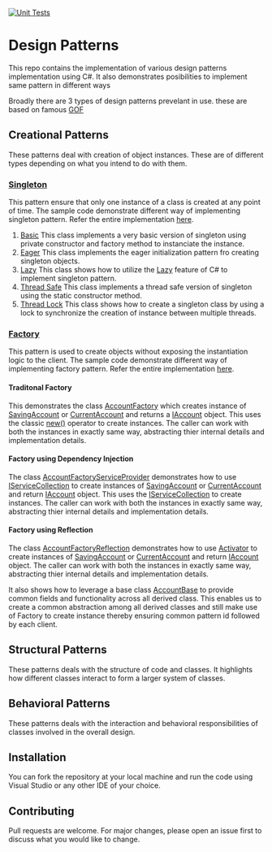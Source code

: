 [![Unit Tests](https://github.com/pravinchandankhede/designpatterns/actions/workflows/dotnet.yml/badge.svg)](https://github.com/pravinchandankhede/designpatterns/actions/workflows/dotnet.yml)

# Design Patterns

This repo contains the implementation of various design patterns implementation using C#. It also demonstrates posibilities to implement same pattern in different ways

Broadly there are 3 types of design patterns prevelant in use. these are based on famous [GOF](https://en.wikipedia.org/wiki/Design_Patterns)

## Creational Patterns
These patterns deal with creation of object instances. These are of different types depending on what you intend to do with them. 

### [Singleton](https://en.wikipedia.org/wiki/Singleton_pattern)
This pattern ensure that only one instance of a class is created at any point of time. The sample code demonstrate different way of implementing singleton pattern.
Refer the entire implementation [here](https://github.com/pravinchandankhede/designpatterns/tree/main/src/creational/Singleton).

1. [Basic](https://github.com/pravinchandankhede/designpatterns/blob/main/src/creational/Singleton/Basic.cs) This class implements a very basic version of singleton using private constructor and factory method to instanciate the instance.
2. [Eager](https://github.com/pravinchandankhede/designpatterns/blob/main/src/creational/Singleton/EagerSingleton.cs) This class implements the eager initialization pattern fro creating singleton objects.
3. [Lazy](https://github.com/pravinchandankhede/designpatterns/blob/main/src/creational/Singleton/LazySingleton.cs) This class shows how to utilize the [Lazy<T>](https://learn.microsoft.com/en-us/dotnet/api/system.lazy-1?view=net-9.0) feature of C# to implement singleton pattern.
4. [Thread Safe](https://github.com/pravinchandankhede/designpatterns/blob/main/src/creational/Singleton/ThreadSafeSingleton.cs) This class implements a thread safe version of singleton using the static constructor method.
5. [Thread Lock](https://github.com/pravinchandankhede/designpatterns/blob/main/src/creational/Singleton/ThreadLockSingleton.cs) This class shows how to create a singleton class by using a lock to synchronize the creation of instance between multiple threads.

### [Factory](https://en.wikipedia.org/wiki/Factory_method_pattern)
This pattern is used to create objects without exposing the instantiation logic to the client. The sample code demonstrate different way of implementing factory pattern.
Refer the entire implementation [here](https://github.com/pravinchandankhede/designpatterns/tree/main/src/creational/FactoryMethod).

#### Traditonal Factory
This demonstrates the class [AccountFactory](https://github.com/pravinchandankhede/designpatterns/blob/main/src/creational/FactoryMethod/AccountFactory/AccountFactory.cs) which creates instance of [SavingAccount](https://github.com/pravinchandankhede/designpatterns/blob/main/src/creational/FactoryMethod/Account/SavingAccount.cs) or [CurrentAccount](https://github.com/pravinchandankhede/designpatterns/blob/main/src/creational/FactoryMethod/Account/CurrentAccount.cs) and returns a [IAccount](https://github.com/pravinchandankhede/designpatterns/blob/main/src/creational/FactoryMethod/Account/IAccount.cs) object. This uses the classic [new()](https://learn.microsoft.com/en-us/dotnet/csharp/language-reference/operators/new-operator) operator to create instances. The caller can work with both the instances in exactly same way, abstracting thier internal details and implementation details.

#### Factory using Dependency Injection
The class [AccountFactoryServiceProvider](https://github.com/pravinchandankhede/designpatterns/blob/main/src/creational/FactoryMethod/AccountFactory/AccountFactoryServiceProvider.cs) demonstrates how to use [IServiceCollection](https://learn.microsoft.com/en-us/dotnet/api/system.iserviceprovider?view=net-9.0) to create instances of [SavingAccount](https://github.com/pravinchandankhede/designpatterns/blob/main/src/creational/FactoryMethod/Account/SavingAccount.cs) or [CurrentAccount](https://github.com/pravinchandankhede/designpatterns/blob/main/src/creational/FactoryMethod/Account/CurrentAccount.cs) and return [IAccount](https://github.com/pravinchandankhede/designpatterns/blob/main/src/creational/FactoryMethod/Account/IAccount.cs) object. This uses the [IServiceCollection](https://learn.microsoft.com/en-us/dotnet/api/microsoft.extensions.dependencyinjection.iservicecollection?view=dotnet-plat-ext-5.0) to create instances. The caller can work with both the instances in exactly same way, abstracting thier internal details and implementation details.

#### Factory using Reflection
The class [AccountFactoryReflection](https://github.com/pravinchandankhede/designpatterns/blob/main/src/creational/FactoryMethod/AccountFactory/AccountFactoryReflection.cs) demonstrates how to use [Activator](https://learn.microsoft.com/en-us/dotnet/api/system.activator?view=net-9.0) to create instances of [SavingAccount](https://github.com/pravinchandankhede/designpatterns/blob/main/src/creational/FactoryMethod/Account/SavingAccount.cs) or [CurrentAccount](https://github.com/pravinchandankhede/designpatterns/blob/main/src/creational/FactoryMethod/Account/CurrentAccount.cs) and return [IAccount](https://github.com/pravinchandankhede/designpatterns/blob/main/src/creational/FactoryMethod/Account/IAccount.cs) object. The caller can work with both the instances in exactly same way, abstracting thier internal details and implementation details.

It also shows how to leverage a base class [AccountBase](https://github.com/pravinchandankhede/designpatterns/blob/main/src/creational/FactoryMethod/AccountFactory/AccountBase.cs) to provide common fields and functionality across all derived class. This enables us to create a common abstraction among all derived classes and still make use of Factory to create instance thereby ensuring common pattern id followed by each client.

## Structural Patterns
These patterns deals with the structure of code and classes. It highlights how different classes interact to form a larger system of classes.

## Behavioral Patterns
These patterns deals with the interaction and behavioral responsibilities of classes involved in the overall design.

## Installation
You can fork the repository at your local machine and run the code using Visual Studio or any other IDE of your choice.

## Contributing
Pull requests are welcome. For major changes, please open an issue first to discuss what you would like to change.
